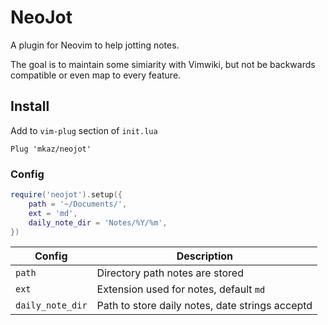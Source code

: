 
# NeoJot

A plugin for Neovim to help jotting notes.

The goal is to maintain some simiarity with Vimwiki, but not be
backwards compatible or even map to every feature.


## Install

Add to `vim-plug` section of `init.lua`

```vim
Plug 'mkaz/neojot'
```

### Config

```lua
require('neojot').setup({
    path = '~/Documents/',
    ext = 'md',
    daily_note_dir = 'Notes/%Y/%m',
})
```

| Config | Description|
| ---    | ---        |
| `path` | Directory path notes are stored |
| `ext`  | Extension used for notes, default `md` |
| `daily_note_dir` | Path to store daily notes, date strings acceptd |

